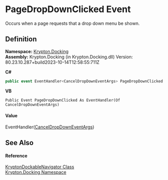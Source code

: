 # PageDropDownClicked Event


Occurs when a page requests that a drop down menu be shown.



## Definition
**Namespace:** <a href="98399376-cf41-9454-4b4d-4fab2ca20bc7.md">Krypton.Docking</a>  
**Assembly:** Krypton.Docking (in Krypton.Docking.dll) Version: 80.23.10.287+build2023-10-14T12:58:55:711Z

**C#**
``` C#
public event EventHandler<CancelDropDownEventArgs> PageDropDownClicked
```
**VB**
``` VB
Public Event PageDropDownClicked As EventHandler(Of CancelDropDownEventArgs)
```



#### Value
EventHandler(<a href="8003ea4a-4dcc-47d7-1679-85696462cedb.md">CancelDropDownEventArgs</a>)

## See Also


#### Reference
<a href="0599e3ef-fca5-dece-3a3f-37ff2644d1e4.md">KryptonDockableNavigator Class</a>  
<a href="98399376-cf41-9454-4b4d-4fab2ca20bc7.md">Krypton.Docking Namespace</a>  
